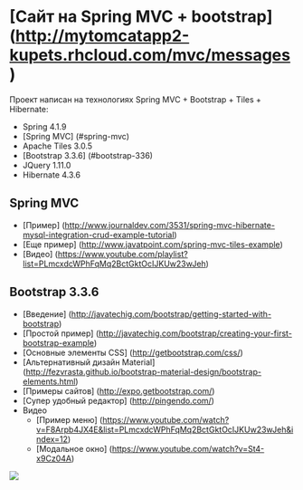 [Сайт на Spring MVC + bootstrap] (http://mytomcatapp2-kupets.rhcloud.com/mvc/messages)
==========================

Проект написан на технологиях Spring MVC + Bootstrap + Tiles + Hibernate:
- Spring 4.1.9
- [Spring MVC] (#spring-mvc)
- Apache Tiles 3.0.5
- [Bootstrap 3.3.6] (#bootstrap-336)
- JQuery 1.11.0
- Hibernate 4.3.6

## Spring MVC
- [Пример] (http://www.journaldev.com/3531/spring-mvc-hibernate-mysql-integration-crud-example-tutorial)
- [Еще пример] (http://www.javatpoint.com/spring-mvc-tiles-example)
- [Видео] (https://www.youtube.com/playlist?list=PLmcxdcWPhFqMq2BctGktOcIJKUw23wJeh)

## Bootstrap 3.3.6
- [Введение] (http://javatechig.com/bootstrap/getting-started-with-bootstrap)
- [Простой пример] (http://javatechig.com/bootstrap/creating-your-first-bootstrap-example)
- [Основные элементы CSS] (http://getbootstrap.com/css/)
- [Альтернативный дизайн Material] (http://fezvrasta.github.io/bootstrap-material-design/bootstrap-elements.html)
- [Примеры сайтов] (http://expo.getbootstrap.com/)
- [Супер удобный редактор] (http://pingendo.com/)
- Видео
    - [Пример меню] (https://www.youtube.com/watch?v=F8Arpb4JX4E&list=PLmcxdcWPhFqMq2BctGktOcIJKUw23wJeh&index=12)
    - [Модальное окно] (https://www.youtube.com/watch?v=St4-x9Cz04A)

![](https://github.com/Kupets/spring-mvc-crud/blob/master/src/main/resources/img/messages.png)